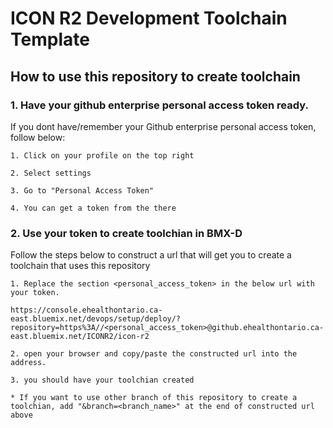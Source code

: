 # ICON R2 Development Toolchain Template

## How to use this repository to create toolchain

### 1. Have your github enterprise personal access token ready.

If you dont have/remember your Github enterprise personal access token, follow below:

    1. Click on your profile on the top right

    2. Select settings

    3. Go to "Personal Access Token"   

    4. You can get a token from the there

### 2. Use your token to create toolchian in BMX-D

Follow the steps below to construct a url that will get you to create a toolchain that uses this repository 

    1. Replace the section <personal_access_token> in the below url with your token.

    https://console.ehealthontario.ca-east.bluemix.net/devops/setup/deploy/?repository=https%3A//<personal_access_token>@github.ehealthontario.ca-east.bluemix.net/ICONR2/icon-r2

    2. open your browser and copy/paste the constructed url into the address. 

    3. you should have your toolchian created

    * If you want to use other branch of this repository to create a toolchian, add "&branch=<branch_name>" at the end of constructed url above 